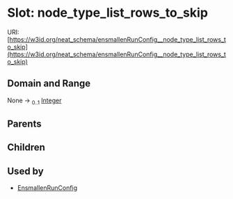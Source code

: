 
# Slot: node_type_list_rows_to_skip




URI: [https://w3id.org/neat_schema/ensmallenRunConfig__node_type_list_rows_to_skip](https://w3id.org/neat_schema/ensmallenRunConfig__node_type_list_rows_to_skip)


## Domain and Range

None &#8594;  <sub>0..1</sub> [Integer](types/Integer.md)

## Parents


## Children


## Used by

 * [EnsmallenRunConfig](EnsmallenRunConfig.md)
